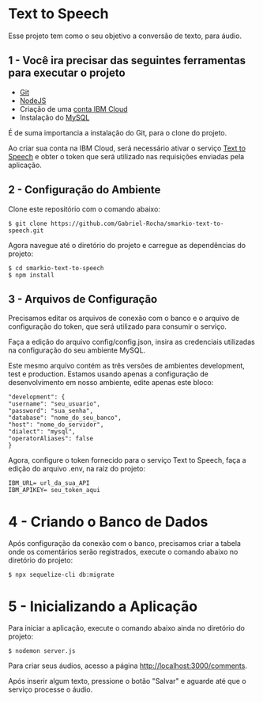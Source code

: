 # Text to Speech 

Esse projeto tem como o seu objetivo a conversão de texto, para áudio.

##  1 - Você ira precisar das seguintes ferramentas para executar o projeto

* [Git](https://git-scm.com/book/en/v2/Getting-Started-Installing-Git)
* [NodeJS](https://nodejs.org/pt-br/download/package-manager/)
* Criação de uma [conta IBM Cloud](https://www.ibm.com/cloud/watson-text-to-speech)
* Instalação do [MySQL](https://www.mysql.com/)

É de suma importancia a instalação do Git, para o clone do projeto.

Ao criar sua conta na IBM Cloud, será necessário ativar o serviço [Text to Speech](https://cloud.ibm.com/apidocs/text-to-speech) e obter o token que será utilizado nas requisições enviadas pela aplicação.


## 2 - Configuração do Ambiente

Clone este repositório com o comando abaixo:

```
$ git clone https://github.com/Gabriel-Rocha/smarkio-text-to-speech.git
```

Agora navegue até o diretório do projeto e carregue as dependências do projeto:

```
$ cd smarkio-text-to-speech
$ npm install
```

## 3 - Arquivos de Configuração

Precisamos editar os arquivos de conexão com o banco e o arquivo de configuração do token, que será utilizado para consumir o serviço.

Faça a edição do arquivo config/config.json, insira as credenciais utilizadas na configuração do seu ambiente MySQL.

Este mesmo arquivo contém as três versões de ambientes development, test e production. Estamos usando apenas a configuração de desenvolvimento em nosso ambiente, edite apenas este bloco:

```
"development": {
"username": "seu_usuario",
"password": "sua_senha",
"database": "nome_do_seu_banco",
"host": "nome_do_servidor",
"dialect": "mysql",
"operatorAliases": false
}
```

Agora, configure o token fornecido para o serviço Text to Speech, faça a edição do arquivo .env, na raíz do projeto:

```
IBM_URL= url_da_sua_API
IBM_APIKEY= seu_token_aqui
```

# 4 - Criando o Banco de Dados

Após configuração da conexão com o banco, precisamos criar a tabela onde os comentários serão registrados, execute o comando abaixo no diretório do projeto:

```
$ npx sequelize-cli db:migrate
```

# 5 - Inicializando a Aplicação

Para iniciar a aplicação, execute o comando abaixo ainda no diretório do projeto:

```
$ nodemon server.js
```

Para criar seus áudios, acesso a página [http://localhost:3000/comments](http://localhost:3000/comments).

Após inserir algum texto, pressione o botão "Salvar" e aguarde até que o serviço processe o áudio.
